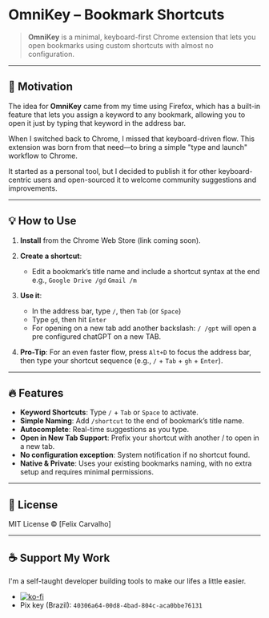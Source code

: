 # OmniKey – Bookmark Shortcuts

> **OmniKey** is a minimal, keyboard-first Chrome extension that lets you open bookmarks using custom shortcuts with almost no configuration.

---

## 🤔 Motivation

The idea for **OmniKey** came from my time using Firefox, which has a built-in feature that lets you assign a keyword to any bookmark, allowing you to open it just by typing that keyword in the address bar.

When I switched back to Chrome, I missed that keyboard-driven flow. This extension was born from that need—to bring a simple "type and launch" workflow to Chrome.

It started as a personal tool, but I decided to publish it for other keyboard-centric users and open-sourced it to welcome community suggestions and improvements.

---

## 💡 How to Use

1. **Install** from the Chrome Web Store (link coming soon).

2. **Create a shortcut**:
   - Edit a bookmark’s title name and include a shortcut syntax at the end
   e.g., `Google Drive /gd`
         `Gmail /m`

3. **Use it**:
   - In the address bar, type `/`, then `Tab` (or `Space`)
   - Type `gd`, then hit `Enter`
   - For opening on a new tab add another backslash: `/ /gpt` will open a pre configured chatGPT on a new TAB.

4.  **Pro-Tip**: For an even faster flow, press `Alt+D` to focus the address bar, then type your shortcut sequence (e.g., `/` + `Tab` + `gh` + `Enter`).

---

## 🔥 Features

- **Keyword Shortcuts**: Type `/` + `Tab` or `Space` to activate.
- **Simple Naming**: Add `/shortcut` to the end of bookmark’s title name.
- **Autocomplete**: Real-time suggestions as you type.
- **Open in New Tab Support**: Prefix your shortcut with another / to open in a new tab.
- **No configuration exception**: System notification if no shortcut found.
- **Native & Private**: Uses your existing bookmarks naming, with no extra setup and requires minimal permissions.

---

## 📜 License

MIT License © [Felix Carvalho]

---

## ☕ Support My Work

I'm a self-taught developer building tools to make our lifes a little easier.

- [![ko-fi](https://ko-fi.com/img/githubbutton_sm.svg)](https://ko-fi.com/felixcarvalho)
- Pix key (Brazil): `40306a64-00d8-4bad-804c-aca0bbe76131`
